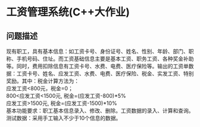 # 工资管理系统(C++大作业)
## 问题描述
现有职工，具有基本信息：如工资卡号、身份证号、姓名、性别、年龄、部门、职称、手机号码、住址。而工资基础信息主要是基本工资、职务工资、各种奖金补助等。同时，费用扣除信息有工资卡号、水费、电费、医疗保险等。输出的工资单数据：工资卡号、姓名、应发工资、水费、电费、医疗保险、税金、实发工资、特别奖励。其中：税金计算方法为：  
应发工资<800元，税金=0；  
800<应发工资<1500元, 税金=(应发工资-800)*5%  
应发工资>1500元, 税金=(应发工资-1500)*10%  
基本功能要求：职工基本信息录入、修改、删除。工资数据的录入、计算和查询。  
测试数据：采用手工输入不少于10个信息的数据。  
